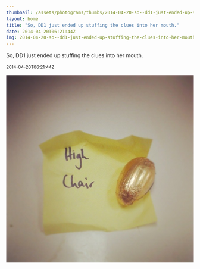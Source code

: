 ```yaml
---
thumbnail: /assets/photograms/thumbs/2014-04-20-so--dd1-just-ended-up-stuffing-the-clues-into-her-mouth-.png
layout: home
title: "So, DD1 just ended up stuffing the clues into her mouth."
date: 2014-04-20T06:21:44Z
img: 2014-04-20-so--dd1-just-ended-up-stuffing-the-clues-into-her-mouth-.jpg
---
```


So, DD1 just ended up stuffing the clues into her mouth.

<small>2014-04-20T06:21:44Z</small>

![So, DD1 just ended up stuffing the clues into her mouth.](/assets/photograms/original/2014-04-20-so--dd1-just-ended-up-stuffing-the-clues-into-her-mouth-.jpg)
